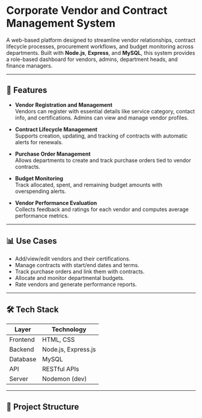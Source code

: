 # Corporate Vendor and Contract Management System

A web-based platform designed to streamline vendor relationships, contract lifecycle processes, procurement workflows, and budget monitoring across departments. Built with **Node.js**, **Express**, and **MySQL**, this system provides a role-based dashboard for vendors, admins, department heads, and finance managers.

---

## 🚀 Features

- **Vendor Registration and Management**  
  Vendors can register with essential details like service category, contact info, and certifications. Admins can view and manage vendor profiles.

- **Contract Lifecycle Management**  
  Supports creation, updating, and tracking of contracts with automatic alerts for renewals.

- **Purchase Order Management**  
  Allows departments to create and track purchase orders tied to vendor contracts.

- **Budget Monitoring**  
  Track allocated, spent, and remaining budget amounts with overspending alerts.

- **Vendor Performance Evaluation**  
  Collects feedback and ratings for each vendor and computes average performance metrics.

---

## 📊 Use Cases

- Add/view/edit vendors and their certifications.
- Manage contracts with start/end dates and terms.
- Track purchase orders and link them with contracts.
- Allocate and monitor departmental budgets.
- Rate vendors and generate performance reports.

---

## 🛠️ Tech Stack

| Layer      | Technology               |
|------------|---------------------------|
| Frontend   | HTML, CSS                 |
| Backend    | Node.js, Express.js       |
| Database   | MySQL                     |
| API        | RESTful APIs              |
| Server     | Nodemon (dev)             |

---

## 📂 Project Structure

